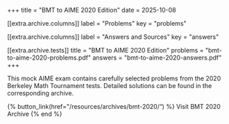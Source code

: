 +++ title = "BMT to AIME 2020 Edition" date = 2025-10-08

[[extra.archive.columns]] label = "Problems" key = "problems"

[[extra.archive.columns]] label = "Answers and Sources" key = "answers"

[[extra.archive.tests]] title = "BMT to AIME 2020 Edition" problems = "bmt-to-aime-2020-problems.pdf" answers = "bmt-to-aime-2020-answers.pdf" +++

This mock AIME exam contains carefully selected problems from the 2020 Berkeley Math Tournament tests. Detailed solutions can be found in the corresponding archive.

{% button_link(href="/resources/archives/bmt-2020/“) %} Visit BMT 2020 Archive {% end %}


